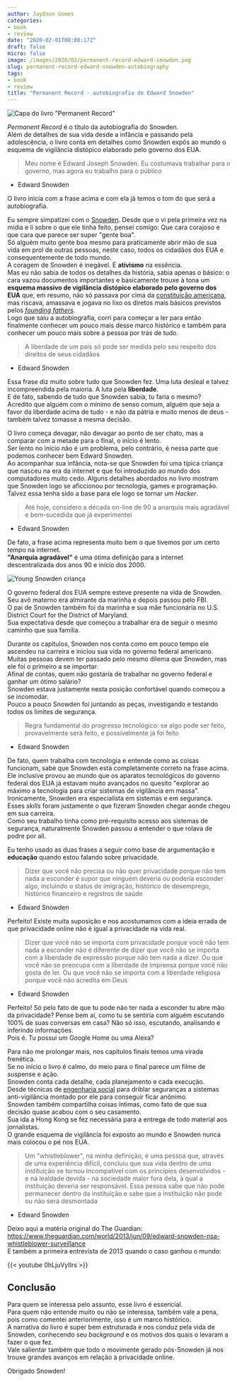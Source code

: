 ```yaml
---
author: Jaydson Gomes
categories:
- book
- review
date: "2020-02-01T08:00:17Z"
draft: false
micro: false
image: /images/2020/02/permanent-record-edward-snowden.png
slug: permanent-record-edward-snowden-autobiography
tags:
- book
- review
title: "Permanent Record - autobiografia de Edward Snowden"
---
```

![Capa do livro "Permanent Record"](/images/2020/02/permanent-record-edward-snowden.png)  

_Permanent Record_ é o título da autobiografia do Snowden.  
Além de detalhes de sua vida desde a infância e passando pela adolescência, o livro conta em detalhes como Snowden expôs ao mundo o esquema de vigilância distópico elaborado pelo governo dos EUA.  

> Meu nome é Edward Joseph Snowden. Eu costumava trabalhar para o governo, mas agora eu trabalho para o público  
- Edward Snowden 

O livro inicia com a frase acima e com ela já temos o tom do que será a autobiografia.  

Eu sempre simpatizei com o [Snowden](https://en.wikipedia.org/wiki/Edward_Snowden). Desde que o vi pela primeira vez na mídia e li sobre o que ele tinha feito, pensei comigo: Que cara corajoso e que cara que parece ser super "gente boa".  
Só alguém muito gente boa mesmo para praticamente abrir mão de sua vida em prol de outras pessoas, neste caso, todos os cidadãos dos EUA e consequentemente de todo mundo.  
A coragem de Snowden é inegável. É __ativismo__ na essência.  
Mas eu não sabia de todos os detalhes da história, sabia apenas o básico: o cara vazou documentos importantes e basicamente trouxe à tona um __esquema massivo de vigilância distópico elaborado pelo governo dos EUA__ que, em resumo, não só passava por cima da [constituição americana](https://en.wikipedia.org/wiki/United_States_Constitution), mas riscava, amassava e jogava no lixo os diretos mais básicos previstos pelos [_founding fathers_](https://en.wikipedia.org/wiki/Founding_Fathers_of_the_United_States).  
Logo que saiu a autobiografia, corri para começar a ler para então finalmente conhecer um pouco mais desse marco histórico e também para conhecer um pouco mais sobre a pessoa por trás de tudo.  

> A liberdade de um país só pode ser medida pelo seu respeito dos direitos de seus cidadãos  
- Edward Snowden

Essa frase diz muito sobre tudo que Snowden fez. Uma luta desleal e talvez incompreendida pela maioria. A luta pela __liberdade__.  
E de fato, sabendo de tudo que Snowden sabia, tu faria o mesmo?  
Acredito que alguém com o mínimo de senso comum, alguém que seja a favor da liberdade acima de tudo - e não da pátria e muito menos de deus - também talvez tomasse a mesma decisão.  

O livro começa devagar, não devagar ao ponto de ser chato, mas a comparar com a metade para o final, o início é lento.  
Ser lento no início não é um problema, pelo contrário, é nessa parte que podemos conhecer bem Edward Snowden.  
Ao acompanhar sua infância, nota-se que Snowden foi uma típica criança que nasceu na era da internet e que foi introduzido ao mundo dos computadores muito cedo.
Alguns detalhes abordados no livro mostram que Snowden logo se aficcionou por tecnologia, games e programação.  
Talvez essa tenha sido a base para ele logo se tornar um _Hacker_.  

> Até hoje, considero a década on-line de 90 a anarquia mais agradável e bem-sucedida que já experimentei  
- Edward Snowden  

De fato, a frase acima representa muito bem o que tivemos por um certo tempo na internet.   
__"Anarquia agradável"__ é uma ótima definição para a internet descentralizada dos anos 90 e início dos 2000.  

![Young Snowden criança](/images/2020/02/edward-snowden-young.jpg)  

O governo federal dos EUA sempre esteve presente na vida de Snowden.  
Seu avô materno era almirante da marinha e depois passou pelo FBI.  
O pai de Snowden também foi da marinha e sua mãe funcionária no U.S. District Court for the District of Maryland.  
Sua expectativa desde que começou a trabalhar era de seguir o mesmo caminho que sua família.  

Durante os capítulos, Snowden nos conta como em pouco tempo ele ascendeu na carreira e iniciou sua vida no governo federal americano.  
Muitas pessoas devem ter passado pelo mesmo dilema que Snowden, mas ele foi o primeiro a se importar.  
Afinal de contas, quem não gostaria de trabalhar no governo federal e ganhar um ótimo salário?  
Snowden estava justamente nesta posição confortável quando começou a se incomodar.  
Pouco a pouco Snowden foi juntando as peças, investigando e testando todos os limites de segurança.  

> Regra fundamental do progresso tecnológico: se algo pode ser feito, provavelmente será feito, e possivelmente já foi feito  
- Edward Snowden

De fato, quem trabalha com tecnologia e entende como as coisas funcionam, sabe que Snowden está completamente correto na frase acima.  
Ele inclusive provou ao mundo que os aparatos tecnológicos do governo federal dos EUA já estavam muito avançados no quesito "explorar ao máximo a tecnologia para criar sistemas de vigilância em massa".  
Ironicamente, Snowden era especialista em sistemas e em segurança. Esses _skills_ foram justamente o que fizeram Snowden chegar aonde chegou em sua carreira.  
Como seu trabalho tinha como pré-requisito acesso aos sistemas de segurança, naturalmente Snowden passou a entender o que rolava de podre por ali.  

Eu tenho usado as duas frases a seguir como base de argumentação e __educação__ quando estou falando sobre privacidade.  

> Dizer que você não precisa ou não quer privacidade porque não tem nada a esconder é supor que ninguém deveria ou poderia esconder algo, incluindo o status de imigração, histórico de desemprego, histórico financeiro e registros de saúde  
- Edward Snowden  

Perfeito! Existe muita suposição e nos acostumamos com a ideia errada de que privacidade online não é igual a privacidade na vida real.  

> Dizer que você não se importa com privacidade porque você não tem nada a esconder não é diferente de dizer que você não se importa com a liberdade de expressão porque não tem nada a dizer. Ou que você não se preocupa com a liberdade de imprensa porque você não gosta de ler. Ou que você não se importa com a liberdade religiosa porque você não acredita em Deus  
- Edward Snowden

Perfeito! Só pelo fato de que tu pode não ter nada a esconder tu abre mão da privacidade? Pense bem aí, como tu se sentiria com alguém escutando 100% de suas conversas em casa? Não só isso, escutando, analisando e inferindo informações.  
Pois é. Tu possui um Google Home ou uma Alexa?  

Para não me prolongar mais, nos capítulos finais temos uma virada frenética.  
Se no início o livro é calmo, do meio para o final parece um filme de suspense e ação.  
Snowden conta cada detalhe, cada planejamento e cada execução.  
Desde técnicas de [engenharia social](https://pt.wikipedia.org/wiki/Engenharia_social_(seguran%C3%A7a)) para driblar seguranças a sistemas anti-vigilância montado por ele para conseguir ficar anônimo.  
Snowden também compartilha coisas íntimas, como fato de que sua decisão quase acabou com o seu casamento.  
Sua ida a Hong Kong se fez necessária para a entrega de todo material aos jornalistas.  
O grande esquema de vigilância foi exposto ao mundo e Snowden nunca mais colocou o pé nos EUA.  

> Um "whistleblower", na minha definição, é uma pessoa que, através de uma experiência difícil, concluiu que sua vida dentro de uma instituição se tornou incompatível com os princípios desenvolvidos - e na lealdade devida - na sociedade maior fora dela, à qual a instituição deveria ser responsável. Essa pessoa sabe que não pode permanecer dentro da instituição e sabe que a instituição não pode ou não será desmontada  
- Edward Snowden 

Deixo aqui a matéria original do The Guardian: https://www.theguardian.com/world/2013/jun/09/edward-snowden-nsa-whistleblower-surveillance  
E também a primeira entrevista de 2013 quando o caso ganhou o mundo:  

{{< youtube 0hLjuVyIIrs >}}  

## Conclusão
Para quem se interessa pelo assunto, esse livro é essencial.  
Para quem não entende muito ou não se interessa, também vale a pena, pois como comentei anteriorimente, isso é um marco histórico.  
A narrativa do livro é super bem estruturada e nos conduz pela vida de Snowden, conhecendo seu _background_ e os motivos dos quais o levaram a fazer o que fez.  
Vale salientar também que todo o movimente gerado pós-Snowden já nos trouxe grandes avanços em relação à privacidade online.  

Obrigado Snowden!  